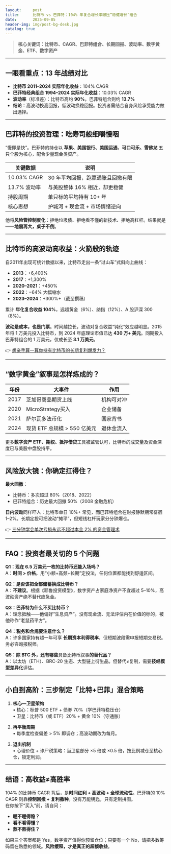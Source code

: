 ```yaml
---
layout:     post
title:      比特币 vs 巴菲特：104% 年复合增长率碾压“稳健增长”组合
date:       2025-09-05
header-img: img/post-bg-desk.jpg
catalog: true
---
```


> **核心关键词：比特币、CAGR、巴菲特组合、长期回报、波动率、数字黄金、ETF、数字资产**

---

## 一眼看重点：13 年战绩对比  
- **比特币 2011–2024 实际年化收益**：104% CAGR  
- **巴菲特经典组合 1994–2024 实际年化收益**：10.03% CAGR  
- **波动率**（标准差）：比特币高约 **90%**，巴菲特组合则约 **13.7%**  
- **结论**：高波动换高回报，低波动换稳回报。投资者需结合自身风险承受能力做出选择。

---

## 巴菲特的投资哲理：吃寿司般细嚼慢咽  

“慢即是快”。巴菲特的持仓以 **苹果、美国银行、美国运通、可口可乐、雪佛龙** 五只个股为核心，配合少量现金类资产。  

| 关键数据 | 说明 |
| --- | --- |
| 10.03% CAGR | 30 年平均回报，跑赢通胀且回撤有限 |
| 13.7% 波动率 | 与美股整体 16% 相近，却更稳健 |
| 持股周期 | 单只标的平均持有 10+ 年 |
| 核心思想 | 护城河 + 现金流 + 市场情绪逆向 |

他将**风险管控制度化**：拒绝垃圾债、拒绝看不懂的新技术、拒绝高杠杆。结果就是——**地震再大，桌子不倒**。

---

## 比特币的高波动高收益：火箭般的轨迹  

自2011年出现可统计数据以来，比特币走出一条“过山车”式斜向上曲线：

- **2013**：+6,400%  
- **2017**：+1,300%  
- **2020–2021**：+450%  
- **2022**：−64% 大幅缩水  
- **2023–2024**：+300%+（截至撰稿）

累计 **年化复合收益 104%**，远超黄金（6%）、纳指（12%）、A 股沪深 300（8%）。

**波动是成本，也是门票**。时间越拉长，波动对复合收益“钝化”效应越明显。2015 年将 1 万美元投入比特币，到 2024 年底理论市值已达 **430 万+ 美元**。同期投入巴菲特组合的 1 万美元，仅成长至 **3.1 万美元**。  

👉 [想亲手算一算你持有比特币的长期复利爆发力？](https://okxdog.com/)

---

## “数字黄金”叙事是怎样炼成的？  

| 年份 | 大事件 | 作用 |
| --- | --- | --- |
| 2017 | 芝加哥商品期货上线 | 机构可对冲 |
| 2020 | MicroStrategy买入 | 企业储备 |
| 2021 | 萨尔瓦多法币化 | 国家背书 |
| 2024 | 现货 ETF 总规模 > 550 亿美元 | 退休金流入 |

更多**数字资产 ETF、期权、抵押借贷**工具被监管认可，比特币的成交量及资金深度已与美股中盘股持平。

---

## 风险放大镜：你确定扛得住？  

**最大回撤**：  
- 比特币：多次超过 80%（2018、2022）  
- 巴菲特组合：历史最大回撤 50%（2008 金融危机）  

**日内波动**同样吓人：比特币单日 10%+ 常见，而巴菲特组合在财报静默期常徘徊 1–2%。长期定投可把波动“摊平”，但短线杠杆玩家分分钟爆仓。  

👉 [三分钟学会单次亏损永远不超过本金 2% 的资金管理术](https://okxdog.com/)

---

## FAQ：投资者最关切的 5 个问题  

**Q1：现在 6.5 万美元一枚的比特币还能入场吗？**  
A：**时间 > 价格**。用“小额+高频+长期”定投法，任何位置都能找到舒适区间。  

**Q2：是否该把全部储蓄换成比特币？**  
A：**不建议**。根据《耶鲁投资模型》，数字资产占家庭净资产不宜超过 5–10%，高波动资产绝不替代应急金。  

**Q3：巴菲特为什么不买比特币？**  
A：理念抵触——他偏好“生息资产”。没有现金流、无法评估内在价值的标的，被他称作“老鼠药平方”。  

**Q4：税务和合规要注意什么？**  
A：许多国家持有超一年可享 **长期资本利得税率**，但短期波段需申报短期交易税。务必咨询报税师。  

**Q5：除 BTC 外，还有哪些**具备比特币叙事**的替代品？**  
A：以太坊（ETH）、BRC-20 生态、大型链上衍生品。但替代≠复制，需要**技经模型差异化**评估。

---

## 小白到高阶：三步制定「比特+巴菲」混合策略  

1. **核心—卫星架构**  
   • 核心：标普 500 ETF + 债券 70%（学巴菲特稳压仓）  
   • 卫星：比特币（或 ETF）20% + 黄金 10%（守通胀）  

2. **再平衡周期**  
   • 每季度检查偏差 > 5% 即调仓；高波动期改为每月。  

3. **退出机制**  
   • 心理价位 + 诈尸税策略：当卫星部分 ×5 倍或 ×0.5 倍，按比例减仓至核心仓，锁定利润。  

---

## 结语：高收益≠高胜率  

104% 的比特币 CAGR 背后，是**时间红利 + 高波动 + 全球流动性**。巴菲特的 10% CAGR 则靠**控制回撤 + 复利撒种**。没有万能钥匙，只有定制拼图。  
在你按下“买入”前，请自问：  
- **睡不睡得稳？**  
- **看不看得懂？**  
- **熬不熬得住？**  

如果三个答案都是 Yes，数字资产值得你预留仓位；只要有一个 No，请把多数筹码留在熟悉的领域。**风险缓释，才是真正的超额收益**。